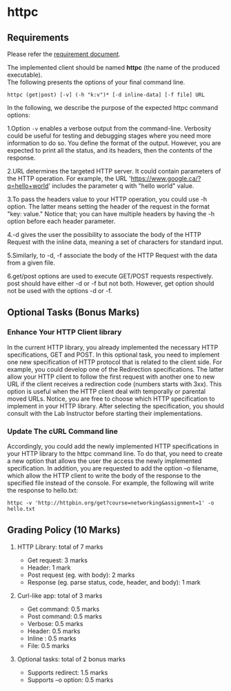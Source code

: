 # httpc

## Requirements

Please refer the [requirement document](http://aimanhanna.com/concordia/comp6461/Comp6461-F20_LA1.pdf).

The  implemented  client  should  be  named  **httpc**  (the  name  of  the  produced  executable).  
The following presents the options of your final command line.

`httpc (get|post) [-v] (-h "k:v")* [-d inline-data] [-f file] URL`

In the following, we describe the purpose of the expected httpc command options:

1.Option `-v` enables a verbose output from the command-line. Verbosity could be useful for  testing  and  debugging  stages  where  you  need  more  information  to  do  so.  You  define the format of the output. However, you are expected to print all the status, and its headers, then the contents of the response.

2.URL determines the  targeted  HTTP  server.  It  could  contain  parameters  of  the  HTTP  operation. For example, the URL 'https://www.google.ca/?q=hello+world' includes the parameter q with "hello world" value.

3.To pass the headers value to your HTTP operation, you could use -h option. The latter means setting the header of the request in the format "key: value." Notice that; you can have multiple headers by having the -h option before each header parameter.

4.-d  gives   the  user  the  possibility  to  associate  the  body  of  the  HTTP  Request  with  the  inline data, meaning a set of characters for standard input.

5.Similarly,  to -d, -f  associate  the  body  of  the  HTTP  Request  with  the  data  from  a  given  file.

6.get/post  options  are  used  to  execute  GET/POST  requests  respectively.  post  should have  either  -d  or -f  but  not  both.  However,  get  option  should  not  be  used  with  the  options -d or -f.

## Optional Tasks (Bonus Marks)

### Enhance Your HTTP Client library
In  the current  HTTP  library,  you  already  implemented  the  necessary  HTTP  specifications,  GET and POST. In this optional task, you need to implement one new specification of HTTP protocol  that  is  related  to  the  client  side.  For  example,  you  could  develop  one  of  the Redirection specifications. The latter allow your HTTP client to follow the first request with another one to new URL if the client receives a redirection code (numbers starts with 3xx). This  option  is  useful  when  the  HTTP  client  deal  with  temporally  or  parental  moved  URLs.  Notice, you are free to choose which HTTP specification to implement in your HTTP library. After selecting the specification, you should consult with the Lab Instructor before starting their implementations.

### Update The cURL Command line
Accordingly,  you  could  add  the  newly  implemented  HTTP  specifications  in  your  HTTP  library to the httpc command line. To do that, you need to create a new option that allows the user the access the newly implemented specification. In addition, you are requested to add the option –o filename, which allow the HTTP client to write the body of the response to  the  specified  file  instead  of  the  console.  For  example,  the  following  will  write  the  response to hello.txt:  

`httpc -v 'http://httpbin.org/get?course=networking&assignment=1' -o hello.txt`

## Grading Policy (10 Marks)
1. HTTP Library: total of 7 marks
    - Get request: 3 marks
    - Header: 1 mark 
    - Post request (eg. with body): 2 marks
    - Response (eg. parse status, code, header, and body): 1 mark
    
2. Curl-like app: total of 3 marks
    - Get command: 0.5 marks
    - Post command: 0.5 marks
    - Verbose: 0.5 marks 
    - Header: 0.5 marks
    - Inline : 0.5 marks
    - File: 0.5 marks
    
3. Optional tasks: total of 2 bonus marks
    - Supports redirect: 1.5 marks
    - Supports –o option: 0.5 marks 

